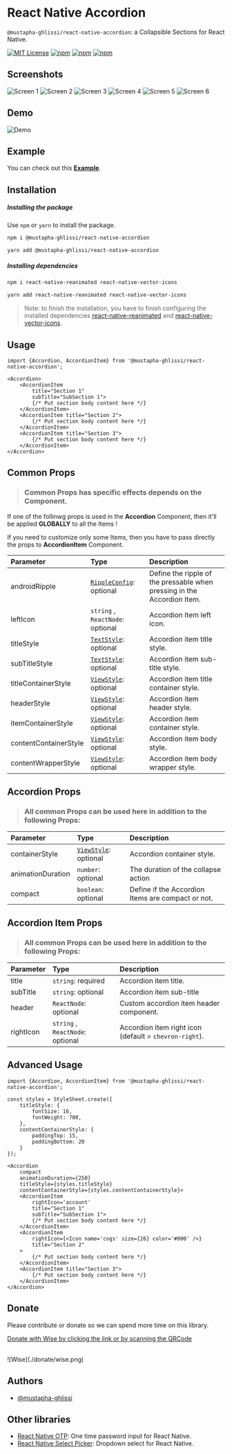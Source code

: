
# React Native Accordion
`@mustapha-ghlissi/react-native-accordion`: a Collapsible Sections for React Native.

[![MIT License](https://img.shields.io/badge/License-MIT-green.svg)](https://choosealicense.com/licenses/mit/)
[![npm](https://img.shields.io/npm/v/@mustapha-ghlissi/react-native-accordion.svg)](https://www.npmjs.com/package/@mustapha-ghlissi/react-native-accordion)
[![npm](https://img.shields.io/npm/types/@mustapha-ghlissi/react-native-accordion.svg)](https://www.npmjs.com/package/@mustapha-ghlissi/react-native-accordion)
[![npm](https://img.shields.io/npm/dm/@mustapha-ghlissi/react-native-accordion.svg)](https://www.npmjs.com/package/@mustapha-ghlissi/react-native-accordion)

## Screenshots
![Screen 1](./screenshots/screen-1.jpg)
![Screen 2](./screenshots/screen-2.jpg)
![Screen 3](./screenshots/screen-3.jpg)
![Screen 4](./screenshots/c-screen-1.jpg)
![Screen 5](./screenshots/c-screen-2.jpg)
![Screen 6](./screenshots/c-screen-3.jpg)

## Demo
![Demo](./demo/demo.gif)

## Example
You can check out this [<u><b>Example</b></u>](./example/).

## Installation
##### Installing the package
Use `npm` or `yarn` to install the package.

``` sh
npm i @mustapha-ghlissi/react-native-accordion
```

``` sh
yarn add @mustapha-ghlissi/react-native-accordion
```

##### Installing dependencies
``` sh
npm i react-native-reanimated react-native-vector-icons
```

``` sh
yarn add react-native-reanimated react-native-vector-icons
```

> Note: to finish the installation, you have to finish configuring the installed dependencies [react-native-reanimated](https://docs.swmansion.com/react-native-reanimated/docs/fundamentals/getting-started/) and [react-native-vector-icons](https://github.com/oblador/react-native-vector-icons).

## Usage
``` tsx
import {Accordion, AccordionItem} from '@mustapha-ghlissi/react-native-accordion';

<Accordion>
    <AccordionItem
        title="Section 1"
        subTitle="SubSection 1">
        {/* Put section body content here */}
    </AccordionItem>
    <AccordionItem title="Section 2">
        {/* Put section body content here */}
    </AccordionItem>
    <AccordionItem title="Section 3">
        {/* Put section body content here */}
    </AccordionItem>
</Accordion>
``` 

## Common Props
>### Common Props has specific effects depends on the Component.
<p>If one of the follinwg props is used in the <b>Accordion</b> Component, then it'll be applied <b>GLOBALLY</b> to all the Items !</p>
<p>If you need to customize only some Items, then you have to pass directly the props to <b>AccordionItem</b> Component.</p>

| Parameter | Type     | Description                |
| :-------- | :------- | :------------------------- |
| androidRipple | [`RippleConfig`](https://reactnative.dev/docs/0.73/pressable#rippleconfig): optional | Define the ripple of the pressable when pressing in the Accordion Item. |
| leftIcon | `string` , `ReactNode`: optional | Accordion Item left icon. |
| titleStyle | [`TextStyle`](https://reactnative.dev/docs/text-style-props): optional | Accordion item title style. |
| subTitleStyle | [`TextStyle`](https://reactnative.dev/docs/text-style-props): optional | Accordion item sub-title style. |
| titleContainerStyle | [`ViewStyle`](https://reactnative.dev/docs/view-style-props): optional | Accordion item title container style. |
| headerStyle | [`ViewStyle`](https://reactnative.dev/docs/view-style-props): optional | Accordion item header style. |
| itemContainerStyle | [`ViewStyle`](https://reactnative.dev/docs/view-style-props): optional | Accordion item container style. |
| contentContainerStyle | [`ViewStyle`](https://reactnative.dev/docs/view-style-props): optional | Accordion item body style. |
| contentWrapperStyle | [`ViewStyle`](https://reactnative.dev/docs/view-style-props): optional | Accordion item body wrapper style. |

## Accordion Props
>### All common Props can be used here in addition to the following Props:

| Parameter | Type     | Description                |
| :-------- | :------- | :------------------------- |
| containerStyle | [`ViewStyle`](https://reactnative.dev/docs/view-style-props): optional | Accordion container style. |
| animationDuration | `number`: optional | The duration of the collapse action |
| compact | `boolean`: optional | Define if the Accordion Items are compact or not. |

## Accordion Item Props
>### All common Props can be used here in addition to the following Props:

| Parameter | Type     | Description                |
| :-------- | :------- | :------------------------- |
| title | `string`: required | Accordion item title. |
| subTitle | `string`: optional | Accordion item sub-title |
| header | `ReactNode`: optional | Custom accordion item header component. |
| rightIcon | `string` , `ReactNode`: optional | Accordion Item right icon (default = `chevron-right`). |

## Advanced Usage
``` tsx
import {Accordion, AccordionItem} from '@mustapha-ghlissi/react-native-accordion';

const styles = StyleSheet.create({
    titleStyle: {
        fontSize: 16,
        fontWeight: 700,
    },
    contentContainerStyle: {
        paddingTop: 15,
        paddingBottom: 20
    }
});

<Accordion
    compact
    animationDuration={250}
    titleStyle={styles.titleStyle}
    contentContainerStyle={styles.contentContainerStyle}>
    <AccordionItem
        rightIcon='account'
        title="Section 1"
        subTitle="SubSection 1">
        {/* Put section body content here */}
    </AccordionItem>
    <AccordionItem
        rightIcon={<Icon name='cogs' size={26} color='#000' />}
        title="Section 2"
    >
        {/* Put section body content here */}
    </AccordionItem>
    <AccordionItem title="Section 3">
        {/* Put section body content here */}
    </AccordionItem>
</Accordion>
``` 

## Donate
<p>Please contribute or donate so we can spend more time on this library.</p>

[Donate with Wise by clicking the link or by scanning the QRCode](https://wise.com/pay/me/mustaphag6)

<br />
![Wise](./donate/wise.png)

## Authors
- [@mustapha-ghlissi](https://www.github.com/mustapha-ghlissi)

## Other libraries
- [React Native OTP](https://github.com/mustapha-ghlissi/react-native-otp): One time password input for React Native.
- [React Native Select Picker](https://github.com/mustapha-ghlissi/react-native-select-picker): Dropdown select for React Native.
